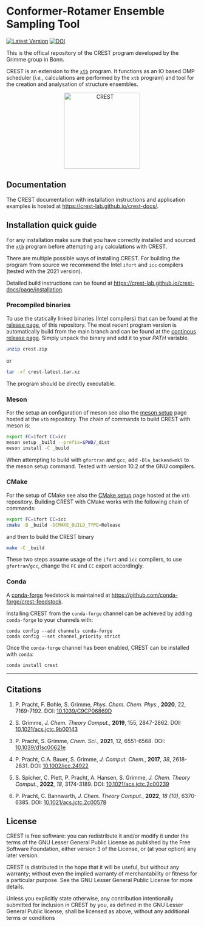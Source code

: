 # Conformer-Rotamer Ensemble Sampling Tool

[![Latest Version](https://img.shields.io/github/v/release/crest-lab/crest)](https://github.com/crest-lab/crest/releases/latest)
[![DOI](https://img.shields.io/badge/DOI-10.1039%2Fc9cp06869d%20-blue)](http://dx.doi.org/10.1039/c9cp06869d)

This is the offical repository of the CREST program developed by the Grimme group in Bonn.

CREST is an extension to the [`xtb`](https://github.com/grimme-lab/xtb) program.
It functions as an IO based OMP scheduler (*i.e.*, calculations are
performed by the `xtb` program) and tool for the creation and analysation of
structure ensembles.

<div align="center">
<img src="./assets/crest.png" alt="CREST" width="200">
</div>


## Documentation

The CREST documentation with installation instructions and application examples is hosted at <https://crest-lab.github.io/crest-docs/>.


## Installation quick guide

For any installation make sure that you have correctly installed and sourced the [`xtb`](https://github.com/grimme-lab/xtb) program before attempting any calculations with CREST.

There are multiple possible ways of installing CREST. 
For building the program from source we recommend the Intel `ifort` and `icc` compilers (tested with the 2021 version).

Detailed build instructions can be found at <https://crest-lab.github.io/crest-docs/page/installation>.


### Precompiled binaries

To use the statically linked binaries (Intel compilers)
that can be found at the [release page](https://github.com/crest-lab/crest/releases),
of this repository.
The most recent program version is automatically build from the main branch and can be found at the [continous release page](https://github.com/crest-lab/crest/releases/tag/latest).
Simply unpack the binary and add it to your *PATH* variable.
```bash
unzip crest.zip
```
or
```bash
tar -xf crest-latest.tar.xz
```
The program should be directly executable.


### Meson

For the setup an configuration of meson see also the [meson setup](https://github.com/grimme-lab/xtb/blob/master/meson/README.adoc) page hosted at the `xtb` repository.
The chain of commands to build CREST with meson is:

```bash
export FC=ifort CC=icc
meson setup _build --prefix=$PWD/_dist
meson install -C _build
```

When attempting to build with `gfortran` and `gcc`, add `-Dla_backend=mkl` to the meson setup command. Tested with version 10.2 of the GNU compilers.


### CMake

For the setup of CMake see also the [CMake setup](https://github.com/grimme-lab/xtb/blob/master/cmake/README.adoc) page hosted at the `xtb` repository.
Building CREST with CMake works with the following chain of commands:
```bash
export FC=ifort CC=icc
cmake -B _build -DCMAKE_BUILD_TYPE=Release
```
and then to build the CREST binary
```bash
make -C _build
```
These two steps assume usage of the `ifort` and `icc` compilers, to use `gfortran`/`gcc`, change the `FC` and `CC` export accordingly.


### Conda

A [conda-forge](https://github.com/conda-forge) feedstock is maintained at <https://github.com/conda-forge/crest-feedstock>.

Installing CREST from the `conda-forge` channel can be achieved by adding `conda-forge` to your channels with:

```
conda config --add channels conda-forge
conda config --set channel_priority strict
```

Once the `conda-forge` channel has been enabled, CREST can be installed with `conda`:

```
conda install crest
```



---

## Citations

1. P. Pracht, F. Bohle, S. Grimme, *Phys. Chem. Chem. Phys.*, **2020**, 22, 7169-7192.
  DOI: [10.1039/C9CP06869D](https://dx.doi.org/10.1039/C9CP06869D)

2. S. Grimme, *J. Chem. Theory Comput.*, **2019**, 155, 2847-2862.
  DOI: [10.1021/acs.jctc.9b00143](https://dx.doi.org/10.1021/acs.jctc.9b00143)

3. P. Pracht, S. Grimme, *Chem. Sci.*, **2021**, 12, 6551-6568.
  DOI: [10.1039/d1sc00621e](https://dx.doi.org/10.1039/d1sc00621e)

4. P. Pracht, C.A. Bauer, S. Grimme, *J. Comput. Chem.*, **2017**, *38*, 2618-2631. 
  DOI: [10.1002/jcc.24922](https://dx.doi.org/10.1002/jcc.24922)

5. S. Spicher, C. Plett, P. Pracht, A. Hansen, S. Grimme,  *J. Chem. Theory Comput.*, **2022**,
  *18*, 3174-3189. DOI: [10.1021/acs.jctc.2c00239](https://dx.doi.org/10.1021/acs.jctc.2c00239)

6. P. Pracht, C. Bannwarth, *J. Chem. Theory Comput.*, **2022**, *18 (10)*, 6370-6385. DOI: [10.1021/acs.jctc.2c00578](https://dx.doi.org/10.1021/acs.jctc.2c00578)

## License

CREST is free software: you can redistribute it and/or modify it under the terms of the GNU Lesser General Public License as published by the Free Software Foundation, either version 3 of the License, or (at your option) any later version.

CREST is distributed in the hope that it will be useful, but without any warranty; without even the implied warranty of merchantability or fitness for a particular purpose. See the GNU Lesser General Public License for more details.

Unless you explicitly state otherwise, any contribution intentionally submitted for inclusion in CREST by you, as defined in the GNU Lesser General Public license, shall be licensed as above, without any additional terms or conditions
